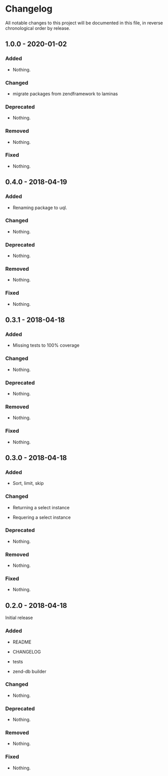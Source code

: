 # Changelog

All notable changes to this project will be documented in this file, in reverse chronological order by release.

## 1.0.0 - 2020-01-02

### Added

- Nothing.

### Changed

- migrate packages from zendframework to laminas

### Deprecated

- Nothing.

### Removed

- Nothing.

### Fixed

- Nothing.

## 0.4.0 - 2018-04-19

### Added

- Renaming package to uql.

### Changed

- Nothing.

### Deprecated

- Nothing.

### Removed

- Nothing.

### Fixed

- Nothing.

## 0.3.1 - 2018-04-18

### Added

- Missing tests to 100% coverage

### Changed

- Nothing.

### Deprecated

- Nothing.

### Removed

- Nothing.

### Fixed

- Nothing.

## 0.3.0 - 2018-04-18

### Added

- Sort, limit, skip

### Changed

- Returning a select instance

- Requering a select instance

### Deprecated

- Nothing.

### Removed

- Nothing.

### Fixed

- Nothing.

## 0.2.0 - 2018-04-18

Initial release

### Added

- README

- CHANGELOG

- tests

- zend-db builder

### Changed

- Nothing.

### Deprecated

- Nothing.

### Removed

- Nothing.

### Fixed

- Nothing.

